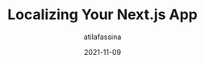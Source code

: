 ---
author: atilafassina
date: 2021-11-09
permalink: false
publisher: smashingmag
tags:
  - nextjs
  - localization
  - javascript
target_url: https://www.smashingmagazine.com/2021/11/localizing-your-nextjs-app/
title: Localizing Your Next.js App
---